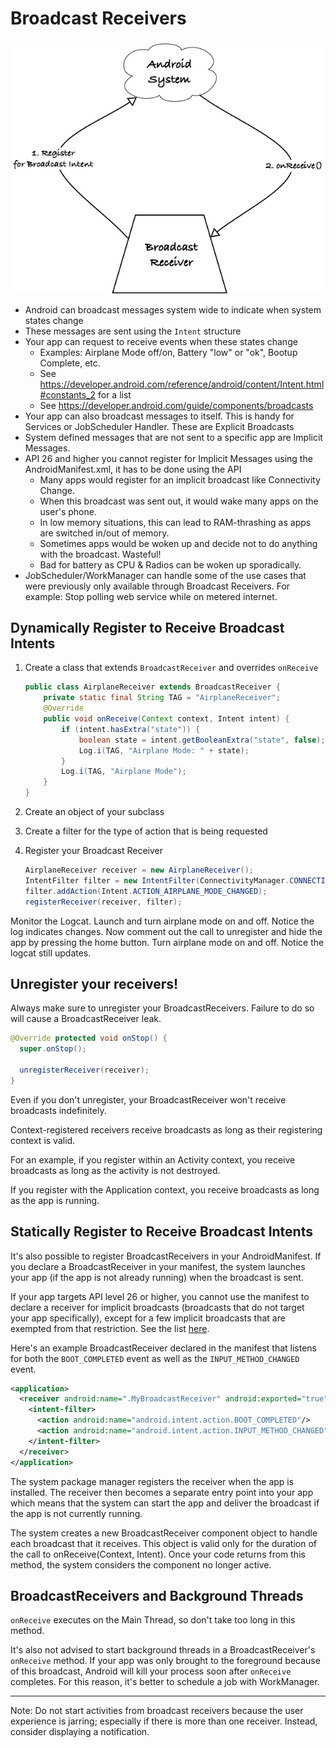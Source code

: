 # Broadcast Receivers

![BroadcastReceiver][broadcast_receiver]

- Android can broadcast messages system wide to indicate when system states change
- These messages are sent using the `Intent` structure
- Your app can request to receive events when these states change
  - Examples: Airplane Mode off/on, Battery "low" or "ok", Bootup Complete, etc.
  - See https://developer.android.com/reference/android/content/Intent.html#constants_2 for a list
  - See <https://developer.android.com/guide/components/broadcasts>
- Your app can also broadcast messages to itself. This is handy for Services or JobScheduler 
  Handler. These are Explicit Broadcasts
- System defined messages that are not sent to a specific app are Implicit Messages.
- API 26 and higher you cannot register for Implicit Messages using the AndroidManifest.xml, it has 
  to be done using the API
  - Many apps would register for an implicit broadcast like Connectivity Change.
  - When this broadcast was sent out, it would wake many apps on the user's phone.
  - In low memory situations, this can lead to RAM-thrashing as apps are switched in/out of memory.
  - Sometimes apps would be woken up and decide not to do anything with the broadcast. Wasteful!
  - Bad for battery as CPU & Radios can be woken up sporadically.
- JobScheduler/WorkManager can handle some of the use cases that were previously only available 
  through Broadcast Receivers. For example: Stop polling web service while on metered internet.

## Dynamically Register to Receive Broadcast Intents

1. Create a class that extends `BroadcastReceiver` and overrides `onReceive` 

   ```java
   public class AirplaneReceiver extends BroadcastReceiver {
       private static final String TAG = "AirplaneReceiver";
       @Override
       public void onReceive(Context context, Intent intent) {
           if (intent.hasExtra("state")) {
               boolean state = intent.getBooleanExtra("state", false);
               Log.i(TAG, "Airplane Mode: " + state);
           }
           Log.i(TAG, "Airplane Mode");
       }
   }
   ```

2. Create an object of your subclass

3. Create a filter for the type of action that is being requested

4. Register your Broadcast Receiver 

   ```java
   AirplaneReceiver receiver = new AirplaneReceiver();
   IntentFilter filter = new IntentFilter(ConnectivityManager.CONNECTIVITY_ACTION);
   filter.addAction(Intent.ACTION_AIRPLANE_MODE_CHANGED);
   registerReceiver(receiver, filter);
   ```

Monitor the Logcat. Launch and turn airplane mode on and off. Notice the log indicates changes. 
Now comment out the call to unregister and hide the app by pressing the home button. Turn airplane 
mode on and off. Notice the logcat still updates.

## Unregister your receivers!

Always make sure to unregister your BroadcastReceivers. Failure to do so will cause a 
BroadcastReceiver leak.

```java
@Override protected void onStop() {
  super.onStop();

  unregisterReceiver(receiver);
}
```

Even if you don't unregister, your BroadcastReceiver won't receive broadcasts indefinitely.

Context-registered receivers receive broadcasts as long as their registering context is valid. 

For an example, if you register within an Activity context, you receive broadcasts as long as the 
activity is not destroyed. 

If you register with the Application context, you receive broadcasts as long as the app is running.

## Statically Register to Receive Broadcast Intents

It's also possible to register BroadcastReceivers in your AndroidManifest. If you declare a 
BroadcastReceiver in your manifest, the system launches your app (if the app is not already running) 
when the broadcast is sent.

If your app targets API level 26 or higher, you cannot use the manifest to declare a receiver for 
implicit broadcasts (broadcasts that do not target your app specifically), except for a few implicit
broadcasts that are exempted from that restriction. See the list [here][broadcast_exceptions].

Here's an example BroadcastReceiver declared in the manifest that listens for both the 
`BOOT_COMPLETED` event as well as the `INPUT_METHOD_CHANGED` event.

```xml
<application>
  <receiver android:name=".MyBroadcastReceiver" android:exported="true">
    <intent-filter>
      <action android:name="android.intent.action.BOOT_COMPLETED"/>
      <action android:name="android.intent.action.INPUT_METHOD_CHANGED"/>
    </intent-filter>
  </receiver>
</application>
```

The system package manager registers the receiver when the app is installed. The receiver then 
becomes a separate entry point into your app which means that the system can start the app and 
deliver the broadcast if the app is not currently running.

The system creates a new BroadcastReceiver component object to handle each broadcast that it 
receives. This object is valid only for the duration of the call to onReceive(Context, Intent). Once
your code returns from this method, the system considers the component no longer active.

## BroadcastReceivers and Background Threads

`onReceive` executes on the Main Thread, so don't take too long in this method.

It's also not advised to start background threads in a BroadcastReceiver's `onReceive` method. If 
your app was only brought to the foreground because of this broadcast, Android will kill your 
process soon after `onReceive` completes. For this reason, it's better to schedule a job with 
WorkManager.

---
Note: Do not start activities from broadcast receivers because the user experience is jarring; especially 
if there is more than one receiver. Instead, consider displaying a notification.


[broadcast_receiver]: broadcastReceiver.png "BroadcastReceiver"
[broadcast_exceptions]: https://developer.android.com/guide/components/broadcast-exceptions.html

